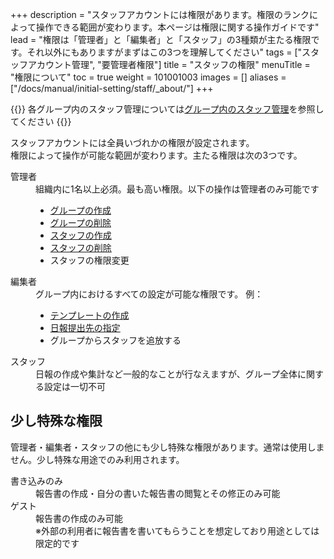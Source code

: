 +++
description = "スタッフアカウントには権限があります。権限のランクによって操作できる範囲が変わります。本ページは権限に関する操作ガイドです"
lead = "権限は「管理者」と「編集者」と「スタッフ」の3種類が主たる権限です。それ以外にもありますがまずはこの3つを理解してください"
tags = ["スタッフアカウント管理", "要管理者権限"]
title = "スタッフの権限"
menuTitle = "権限について"
toc = true
weight = 101001003
images = []
aliases = ["/docs/manual/initial-setting/staff/_about/"]
+++


{{<info>}}
各グループ内のスタッフ管理については[グループ内のスタッフ管理](/docs/manual/initial-setting/staff-local/_about/)を参照してください
{{</info>}}

スタッフアカウントには全員いづれかの権限が設定されます。  
権限によって操作が可能な範囲が変わります。主たる権限は次の3つです。
<dl class="basic">
<dt>管理者</dt>
<dd>
組織内に1名以上必須。最も高い権限。以下の操作は管理者のみ可能です
<ul>
<li><a href="/docs/manual/initial-setting/make-group/">グループの作成</a></li>
<li><a href="/docs/manual/remove/group/">グループの削除</a></li>
<li><a href="/docs/manual/initial-setting/staff/make/">スタッフの作成</a></li>
<li><a href="/docs/manual/remove/staff/">スタッフの削除</a></li>
<li>スタッフの権限変更</li>
</ul>
</dd>
<dt>編集者</dt>
<dd>
グループ内におけるすべての設定が可能な権限です。
例：
<ul>
<li><a href="/docs/manual/initial-setting/template/make/">テンプレートの作成</a></li>
<li><a href="/docs/manual/initial-setting/staff-local/dist/">日報提出先の指定</a></li>
<li>グループからスタッフを追放する</li>
</dd>
<dt>スタッフ</dt>
<dd>日報の作成や集計など一般的なことが行なえますが、グループ全体に関する設定は一切不可</dd>
</dl>



## 少し特殊な権限

管理者・編集者・スタッフの他にも少し特殊な権限があります。通常は使用しません。少し特殊な用途でのみ利用されます。

<dl class="basic">
<dt>書き込みのみ</dt>
<dd>報告書の作成・自分の書いた報告書の閲覧とその修正のみ可能</dd>
<dt>ゲスト</dt>
<dd>報告書の作成のみ可能<br>※外部の利用者に報告書を書いてもらうことを想定しており用途としては限定的です</dd>
</dl>
